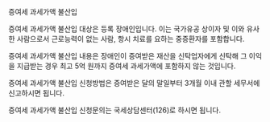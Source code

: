 증여세 과세가액 불산입


증여세 과세가액 불산입 대상은 등록 장애인입니다. 이는 국가유공 상이자 및 이와 유사한 사람으로서 근로능력이 없는 사람, 항시 치료를 요하는 중증환자를 포함합니다.


증여세 과세가액 불산입 내용은 장애인이 증여받은 재산을 신탁업자에게 신탁해 그 이익을 지급받는 경우 최고 5억 원까지 증여세 과세가액에 포함하지 않는 것입니다.


증여세 과세가액 불산입 신청방법은 증여받은 달의 말일부터 3개월 이내 관할 세무서에 신고하시면 됩니다.


증여세 과세가액 불산입 신청문의는 국세상담센터(126)로 하시면 됩니다.